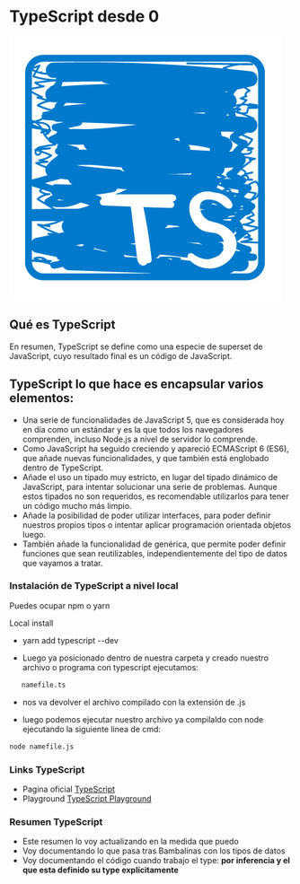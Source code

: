 # TypeScript desde 0

![screenshot](https://raw.githubusercontent.com/volta2016/typescript/main/cover/typescript-logo.jpg)

## Qué es TypeScript

En resumen, TypeScript se define como una especie de superset de JavaScript, cuyo resultado final es un código de JavaScript.

## TypeScript lo que hace es encapsular varios elementos:

- Una serie de funcionalidades de JavaScript 5, que es considerada hoy en día como un estándar y es la que todos los navegadores comprenden, incluso Node.js a nivel de servidor lo comprende.
- Como JavaScript ha seguido creciendo y apareció ECMAScript 6 (ES6), que añade nuevas funcionalidades, y que también está englobado dentro de TypeScript.
- Añade el uso un tipado muy estricto, en lugar del tipado dinámico de JavaScript, para intentar solucionar una serie de problemas. Aunque estos tipados no son requeridos, es recomendable utilizarlos para tener un código mucho más limpio.
- Añade la posibilidad de poder utilizar interfaces, para poder definir nuestros propios tipos o intentar aplicar programación orientada objetos luego.
- También añade la funcionalidad de genérica, que permite poder definir funciones que sean reutilizables, independientemente del tipo de datos que vayamos a tratar.

### Instalación de TypeScript a nivel local

Puedes ocupar npm o yarn

Local install

- yarn add typescript --dev

- Luego ya posicionado dentro de nuestra carpeta y creado nuestro archivo o programa con typescript ejecutamos:

```bash
   namefile.ts
```

- nos va devolver el archivo compilado con la extensión de .js

- luego podemos ejecutar nuestro archivo ya compilaldo con node ejecutando la siguiente linea de cmd:

```bash
node namefile.js
```

### Links TypeScript

- Pagina oficial [TypeScript](https://www.typescriptlang.org/)
- Playground [TypeScript Playground](https://www.typescriptlang.org/play?#code/PTAEHUFMBsGMHsC2lQBd5oBYoCoE8AHSAZVgCcBLA1UABWgEM8BzM+AVwDsATAGiwoBnUENANQAd0gAjQRVSQAUCEmYKsTKGYUAbpGF4OY0BoadYKdJMoL+gzAzIoz3UNEiPOofEVKVqAHSKymAAmkYI7NCuqGqcANag8ABmIjQUXrFOKBJMggBcISGgoAC0oACCbvCwDKgU8JkY7p7ehCTkVDQS2E6gnPCxGcwmZqDSTgzxxWWVoASMFmgYkAAeRJTInN3ymj4d-jSCeNsMq-wuoPaOltigAKoASgAywhK7SbGQZIIz5VWCFzSeCrZagNYbChbHaxUDcCjJZLfSDbExIAgUdxkUBIursJzCFJtXydajBBCcQQ0MwAUVWDEQC0gADVHBQGNJ3KAALygABEAAkYNAMOB4GRonzFBTBPB3AERcwABS0+mM9ysygc9wASmCKhwzQ8ZC8iHFzmB7BoXzcZmY7AYzEg-Fg0HUiQ58D0Ii8fLpDKZgj5SWxfPADlQAHJhAA5SASPlBFQAeS+ZHegmdWkgR1QjgUrmkeFATjNOmGWH0KAQiGhwkuNok4uiIgMHGxCyYrA4PCCJSAA)

### Resumen TypeScript

- Este resumen lo voy actualizando en la medida que puedo
- Voy documentando lo que pasa tras Bambalinas con los tipos de datos
- Voy documentando el código cuando trabajo el type:
  **por inferencia y el que esta definido su type explícitamente**
